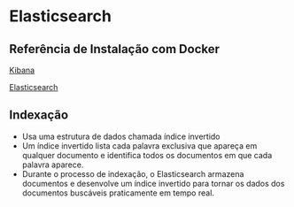 # Elasticsearch

## Referência de Instalação com Docker
[Kibana](https://www.elastic.co/guide/en/kibana/current/docker.html])

[Elasticsearch](https://www.elastic.co/guide/en/elasticsearch/reference/7.8/docker.html)

## Indexação
* Usa uma estrutura de dados chamada índice invertido
* Um índice invertido lista cada palavra exclusiva que apareça em qualquer documento e identifica todos os documentos em que cada palavra aparece.
* Durante o processo de indexação, o Elasticsearch armazena documentos e desenvolve um índice invertido para tornar os dados dos documentos buscáveis praticamente em tempo real.